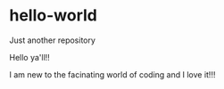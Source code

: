 # hello-world
Just another repository

Hello ya'll!! 

I am new to the facinating world of coding and I love it!!!
